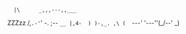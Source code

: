       |\      _,,,---,,___
ZZZzz /,`.-'`'    -.  ;-- `__
     |,4-  ) )-,_. ,\ (  `---'
    '---''(_/--'     \_)      
